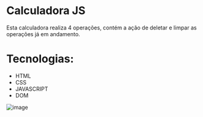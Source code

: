 # Calculadora JS

Esta calculadora realiza 4 operações, contém a ação de deletar e limpar as operações já em andamento.

# Tecnologias: 

- HTML
- CSS
- JAVASCRIPT
- DOM

![image](https://user-images.githubusercontent.com/100312812/196002148-918ade5b-600d-4707-aacc-321d24b9a3a2.png)

